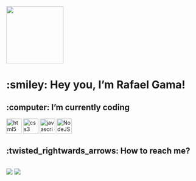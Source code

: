 <img src="https://media.tenor.com/f4eKzaPOZUYAAAAM/rz-ds-project.gif" width="150" height="150">
<h1> :smiley: Hey you, I’m Rafael Gama!</h1> 
<h2> 	:computer: I’m currently coding </h2>
<img src="https://cdn.pixabay.com/photo/2017/08/05/11/16/logo-2582748_1280.png" alt="html5" width="40" height="40"/> 
<img src="https://cdn.pixabay.com/photo/2017/08/05/11/16/logo-2582747_1280.png" alt="css3" width="40" height="40"/> 
<img src="https://cdn-icons-png.flaticon.com/512/919/919828.png" alt="javascript" width="40" height="40"/> 
<img src="https://cdn-icons-png.flaticon.com/512/919/919825.png" alt="NodeJS" width="40" height="40"/> 
<h2> :twisted_rightwards_arrows: How to reach me?<h2>
<a href="https://www.instagram.com/bilitomaster/" target="_blank"><img src="https://img.shields.io/badge/-Instagram-%23E4405F?style=for-the-badge&logo=instagram&logoColor=white" target="_blank"></a>
<a href="https://www.linkedin.com/in/rafael-cesar-da-silva-gama-2a6753134/" target="_blank"><img src="https://img.shields.io/badge/-LinkedIn-%230077B5?style=for-the-badge&logo=linkedin&logoColor=white" target="_blank"></a> <br>

<!---
RafacsGama/RafacsGama is a ✨ special ✨ repository because its `README.md` (this file) appears on your GitHub profile.
You can click the Preview link to take a look at your changes.
--->
